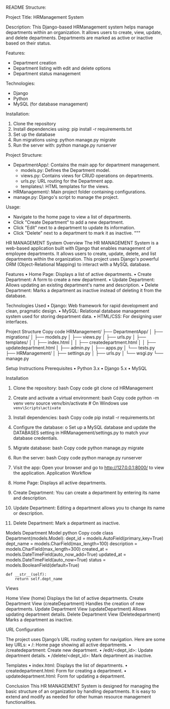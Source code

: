 README Structure:

Project Title: HRManagement System

Description:
This Django-based HRManagement system helps manage departments within an organization. 
It allows users to create, view, update, and delete departments. 
Departments are marked as active or inactive based on their status.

Features:
- Department creation
- Department listing with edit and delete options
- Department status management

Technologies:
- Django
- Python
- MySQL (for database management)

Installation:
1. Clone the repository
2. Install dependencies using: pip install -r requirements.txt
3. Set up the database
4. Run migrations using: python manage.py migrate
5. Run the server with: python manage.py runserver

Project Structure:
- DepartmentApp/: Contains the main app for department management.
  - models.py: Defines the Department model.
  - views.py: Contains views for CRUD operations on departments.
  - urls.py: URL routing for the Department app.
  - templates/: HTML templates for the views.
- HRManagement/: Main project folder containing configurations.
- manage.py: Django's script to manage the project.

Usage:
- Navigate to the home page to view a list of departments.
- Click "Create Department" to add a new department.
- Click "Edit" next to a department to update its information.
- Click "Delete" next to a department to mark it as inactive.
"""

HR MANAGEMENT System
Overview
The HR MANAGEMENT System is a web-based application built with Django that enables management of employee departments. It allows users to create, update, delete, and list departments within the organization. This project uses Django's powerful ORM (Object-Relational Mapping) to interact with a MySQL database.

Features
•	Home Page: Displays a list of active departments.
•	Create Department: A form to create a new department.
•	Update Department: Allows updating an existing department's name and description.
•	Delete Department: Marks a department as inactive instead of deleting it from the database.

Technologies Used
•	Django: Web framework for rapid development and clean, pragmatic design.
•	MySQL: Relational database management system used for storing department data.
•	HTML/CSS: For designing user interfaces.

Project Structure
Copy code
HRManagement/
├── DepartmentApp/
│   ├── migrations/
│   ├── models.py
│   ├── views.py
│   ├── urls.py
│   ├── templates/
│   │   ├── index.html
│   │   ├── createdepartment.html
│   │   ├── updatedepartment.html
│   ├── admin.py
│   ├── apps.py
│   └── tests.py
├── HRManagement/
│   ├── settings.py
│   ├── urls.py
│   └── wsgi.py
└── manage.py

Setup Instructions
Prerequisites
•	Python 3.x
•	Django 5.x
•	MySQL

Installation
1.	Clone the repository:
bash
Copy code
git clone <repository-url>
cd HRManagement

2.	Create and activate a virtual environment:
bash
Copy code
python -m venv venv
source venv/bin/activate  # On Windows use `venv\Scripts\activate`

3.	Install dependencies:
bash
Copy code
pip install -r requirements.txt

4.	Configure the database:
o	Set up a MySQL database and update the DATABASES setting in HRManagement/settings.py to match your database credentials.

5.	Migrate database:
bash
Copy code
python manage.py migrate

6.	Run the server:
bash
Copy code
python manage.py runserver
7.	Visit the app: Open your browser and go to http://127.0.0.1:8000/ to view the application.
Application Workflow
1.	Home Page: Displays all active departments.
2.	Create Department: You can create a department by entering its name and description.
3.	Update Department: Editing a department allows you to change its name or description.
4.	Delete Department: Mark a department as inactive.

Models
Department Model
python
Copy code
class Department(models.Model):
    dept_id = models.AutoField(primary_key=True)
    dept_name = models.CharField(max_length=100)
    description = models.CharField(max_length=300)
    created_at = models.DateTimeField(auto_now_add=True)
    updated_at = models.DateTimeField(auto_now=True)
    status = models.BooleanField(default=True)

    def __str__(self):
        return self.dept_name
Views

Home View (home)
Displays the list of active departments.
Create Department View (createDepartment)
Handles the creation of new departments.
Update Department View (updateDepartment)
Allows updating department details.
Delete Department View (Deletedepartment)
Marks a department as inactive.

URL Configuration

The project uses Django’s URL routing system for navigation. Here are some key URLs:
•	/: Home page showing all active departments.
•	/createdepartment: Create new department.
•	/edit/<dept_id>: Update department details.
•	/delete/<dept_id>: Mark department as inactive.

Templates
•	index.html: Displays the list of departments.
•	createdepartment.html: Form for creating a department.
•	updatedepartment.html: Form for updating a department.


Conclusion
This HR MANAGEMENT System is designed for managing the basic structure of an organization by handling departments. It is easy to extend and modify as needed for other human resource management functionalities.

